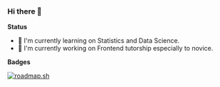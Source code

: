 ### Hi there 👋

**Status**

- 🌱 I'm currently learning on Statistics and Data Science.
- 👷 I'm currently working on Frontend tutorship especially to novice.

**Badges**

[![roadmap.sh](https://api.roadmap.sh/v1-badge/wide/650f84cfd5295d7a813c4703?variant=light&roadmaps=frontend)](https://roadmap.sh)


<!--
**talkbear/talkbear** is a ✨ _special_ ✨ repository because its `README.md` (this file) appears on your GitHub profile.

Here are some ideas to get you started:

- 🔭 I’m currently working on ...
- 🌱 I’m currently learning ...
- 👯 I’m looking to collaborate on ...
- 🤔 I’m looking for help with ...
- 💬 Ask me about ...
- 📫 How to reach me: ...
- 😄 Pronouns: ...
- ⚡ Fun fact: ...
-->
